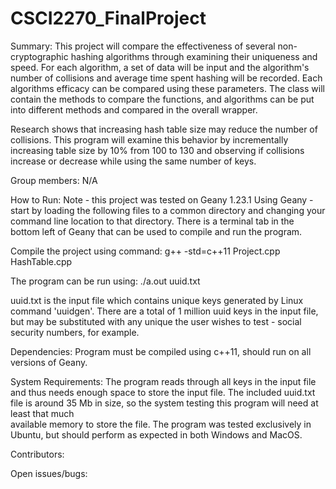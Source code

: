 # CSCI2270_FinalProject

Summary:
This project will compare the effectiveness of several non-cryptographic 
hashing algorithms through examining their uniqueness and speed. For each
algorithm, a set of data will be input and the algorithm's number of 
collisions and average time spent hashing will be recorded. Each algorithms
efficacy can be compared using these parameters. The class will contain
the methods to compare the functions, and algorithms can be put into
different methods and compared in the overall wrapper. 

Research shows that increasing hash table size may reduce the number of 
collisions. This program will examine this behavior by incrementally 
increasing table size by 10% from 100 to 130 and observing if collisions
increase or decrease while using the same number of keys.

Group members:
N/A

How to Run:
Note - this project was tested on Geany 1.23.1
Using Geany - start by loading the following files to a common directory 
and changing your command line location to that directory. There is a terminal
tab in the bottom left of Geany that can be used to compile and run the program.

Compile the project using command: 
g++ -std=c++11 Project.cpp HashTable.cpp

The program can be run using:
./a.out uuid.txt

uuid.txt is the input file which contains unique keys generated by Linux
command 'uuidgen'. There are a total of 1 million uuid keys in the input 
file, but may be substituted with any unique the user wishes to test - 
social security numbers, for example.

Dependencies:
Program must be compiled using c++11, should run on all versions of Geany.

System Requirements:
The program reads through all keys in the input file and thus needs enough
space to store the input file. The included uuid.txt file is around 35 Mb
in size, so the system testing this program will need at least that much  
available memory to store the file. The program was tested exclusively in 
Ubuntu, but should perform as expected in both Windows and MacOS.

Contributors:

Open issues/bugs:

